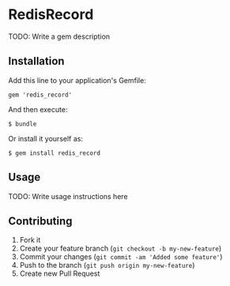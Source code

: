 # RedisRecord

TODO: Write a gem description

## Installation

Add this line to your application's Gemfile:

    gem 'redis_record'

And then execute:

    $ bundle

Or install it yourself as:

    $ gem install redis_record

## Usage

TODO: Write usage instructions here

## Contributing

1. Fork it
2. Create your feature branch (`git checkout -b my-new-feature`)
3. Commit your changes (`git commit -am 'Added some feature'`)
4. Push to the branch (`git push origin my-new-feature`)
5. Create new Pull Request
